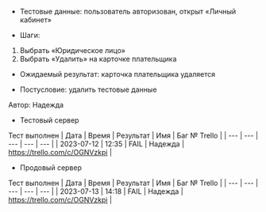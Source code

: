 * Тестовые данные: пользователь авторизован, открыт «Личный кабинет»

* Шаги:
1.	Выбрать «Юридическое лицо»
2.	Выбрать «Удалить» на карточке плательщика




* Ожидаемый результат: карточка плательщика удаляется


* Постусловие: удалить тестовые данные

Автор: Надежда

* Тестовый сервер 

Тест выполнен
| Дата | Время | Результат | Имя | Баг № Trello |
| --- | --- | --- | --- | --- |
| 2023-07-12 | 12:35 | FAIL | Надежда | https://trello.com/c/OGNVzkpi | 

* Продовый сервер

Тест выполнен
| Дата | Время | Результат | Имя | Баг № Trello |
| --- | --- | --- | --- | --- |
| 2023-07-13 | 14:18 | FAIL | Надежда | https://trello.com/c/OGNVzkpi | 

